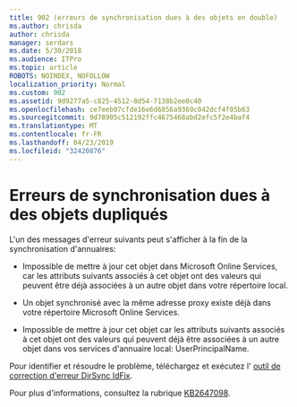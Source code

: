 ```yaml
---
title: 902 (erreurs de synchronisation dues à des objets en double)
ms.author: chrisda
author: chrisda
manager: serdars
ms.date: 5/30/2018
ms.audience: ITPro
ms.topic: article
ROBOTS: NOINDEX, NOFOLLOW
localization_priority: Normal
ms.custom: 902
ms.assetid: 9d9277a5-c825-4512-8d54-7138b2ee0c40
ms.openlocfilehash: ce7eeb07cfde16e6d6856a9369c042dcf4f05b63
ms.sourcegitcommit: 9d78905c512192ffc4675468abd2efc5f2e4baf4
ms.translationtype: MT
ms.contentlocale: fr-FR
ms.lasthandoff: 04/23/2019
ms.locfileid: "32420876"
---
```

# <a name="sync-errors-due-to-duplicate-objects"></a>Erreurs de synchronisation dues à des objets dupliqués

L'un des messages d'erreur suivants peut s'afficher à la fin de la synchronisation d'annuaires:

- Impossible de mettre à jour cet objet dans Microsoft Online Services, car les attributs suivants associés à cet objet ont des valeurs qui peuvent être déjà associées à un autre objet dans votre répertoire local.

- Un objet synchronisé avec la même adresse proxy existe déjà dans votre répertoire Microsoft Online Services.

- Impossible de mettre à jour cet objet car les attributs suivants associés à cet objet ont des valeurs qui peuvent déjà être associées à un autre objet dans vos services d'annuaire local: UserPrincipalName.

Pour identifier et résoudre le problème, téléchargez et exécutez l' [outil de correction d'erreur DirSync IdFix](https://www.microsoft.com/download/details.aspx?id=36832).

Pour plus d'informations, consultez la rubrique [KB2647098](https://support.microsoft.com/help/2647098/duplicate-or-invalid-attributes-prevent-directory-synchronization-in-o).
